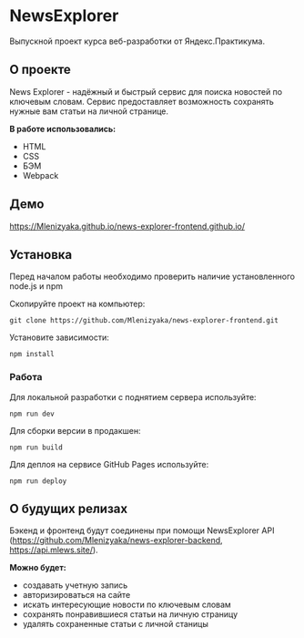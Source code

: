 # NewsExplorer
Выпускной проект курса веб-разработки от Яндекс.Практикума.

## О проекте
News Explorer - надёжный и быстрый сервис для поиска новостей по ключевым словам.
Сервис предоставляет возможность сохранять нужные вам статьи на личной странице.

**В работе использовались:**
- HTML
- CSS
- БЭМ
- Webpack

## Демо
https://Mlenizyaka.github.io/news-explorer-frontend.github.io/

## Установка
Перед началом работы необходимо проверить наличие установленного node.js и npm

Скопируйте проект на компьютер:

`git clone https://github.com/Mlenizyaka/news-explorer-frontend.git`

Установите зависимости:

`npm install`

### Работа
Для локальной разработки с поднятием сервера используйте:

`npm run dev`

Для сборки версии в продакшен:

`npm run build`

Для деплоя на сервисе GitHub Pages используйте:

`npm run deploy`

## О будущих релизах
Бэкенд и фронтенд будут соединены при помощи NewsExplorer API (https://github.com/Mlenizyaka/news-explorer-backend, https://api.mlews.site/).

**Можно будет:**

- создавать учетную запись
- авторизироваться на сайте
- искать интересующие новости по ключевым словам
- сохранять понравившиеся статьи на личную страницу
- удалять сохраненные статьи с личной станицы
